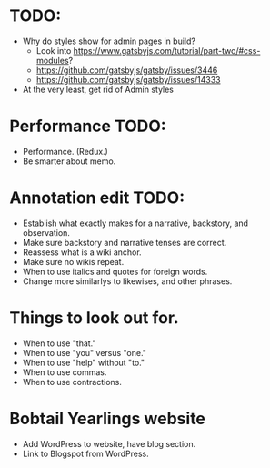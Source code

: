 # TODO:
* Why do styles show for admin pages in build?
    * Look into https://www.gatsbyjs.com/tutorial/part-two/#css-modules?
    * https://github.com/gatsbyjs/gatsby/issues/3446
    * https://github.com/gatsbyjs/gatsby/issues/14333
* At the very least, get rid of Admin styles
# Performance TODO:
* Performance. (Redux.)
* Be smarter about memo.

# Annotation edit TODO:
* Establish what exactly makes for a narrative, backstory, and observation.
* Make sure backstory and narrative tenses are correct.
* Reassess what is a wiki anchor.
* Make sure no wikis repeat.
* When to use italics and quotes for foreign words.
* Change more similarlys to likewises, and other phrases.

# Things to look out for.
* When to use "that."
* When to use "you" versus "one."
* When to use "help" without "to."
* When to use commas.
* When to use contractions.

# Bobtail Yearlings website
* Add WordPress to website, have blog section.
* Link to Blogspot from WordPress.
